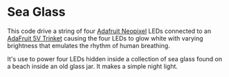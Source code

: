 # Sea Glass

This code drive a string of four [Adafruit Neopixel](https://www.adafruit.com/category/168) LEDs connected
to an [AdaFruit 5V Trinket](https://www.adafruit.com/product/1501) causing the four LEDs to glow white with
varying brightness that emulates the rhythm of human breathing.

It's use to power four LEDs hidden inside a collection of sea glass
found on a beach inside an old glass jar. It makes a simple night light.
